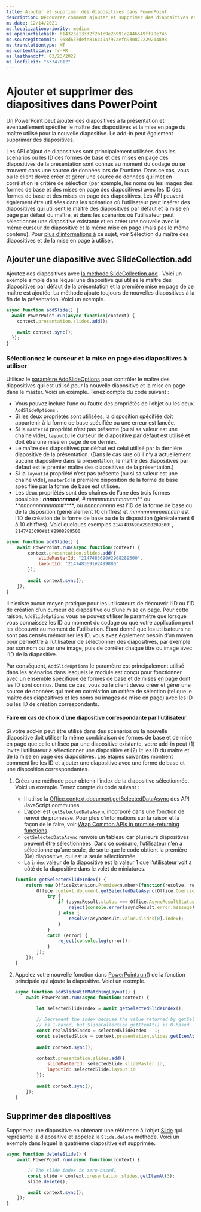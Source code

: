 ```yaml
---
title: Ajouter et supprimer des diapositives dans PowerPoint
description: Découvrez comment ajouter et supprimer des diapositives et spécifier le maître et la mise en page des nouvelles diapositives.
ms.date: 12/14/2021
ms.localizationpriority: medium
ms.openlocfilehash: b14323a13332f2b1c9e26991c2446549ff78e745
ms.sourcegitcommit: 968d637defe816449a797aefd930872229214898
ms.translationtype: MT
ms.contentlocale: fr-FR
ms.lasthandoff: 03/23/2022
ms.locfileid: "63747012"
---
```

# <a name="add-and-delete-slides-in-powerpoint"></a>Ajouter et supprimer des diapositives dans PowerPoint

Un PowerPoint peut ajouter des diapositives à la présentation et éventuellement spécifier le maître des diapositives et la mise en page du maître utilisé pour la nouvelle diapositive. Le add-in peut également supprimer des diapositives.

Les API d’ajout de diapositives sont principalement utilisées dans les scénarios où les ID des formes de base et des mises en page des diapositives de la présentation sont connus au moment du codage ou se trouvent dans une source de données lors de l’runtime. Dans ce cas, vous ou le client devez créer et gérer une source de données qui met en corrélation le critère de sélection (par exemple, les noms ou les images des formes de base et des mises en page des diapositives) avec les ID des formes de base et des mises en page des diapositives. Les API peuvent également être utilisées dans les scénarios où l’utilisateur peut insérer des diapositives qui utilisent le maître des diapositives par défaut et la mise en page par défaut du maître, et dans les scénarios où l’utilisateur peut sélectionner une diapositive existante et en créer une nouvelle avec le même curseur de diapositive et la même mise en page (mais pas le même contenu). Pour [plus d’informations à](#select-which-slide-master-and-layout-to-use) ce sujet, voir Sélection du maître des diapositives et de la mise en page à utiliser.

## <a name="add-a-slide-with-slidecollectionadd"></a>Ajouter une diapositive avec SlideCollection.add

Ajoutez des diapositives avec [la méthode SlideCollection.add](/javascript/api/powerpoint/powerpoint.slidecollection#powerpoint-powerpoint-slidecollection-add-member(1)) . Voici un exemple simple dans lequel une diapositive qui utilise le maître des diapositives par défaut de la présentation et la première mise en page de ce maître est ajoutée. La méthode ajoute toujours de nouvelles diapositives à la fin de la présentation. Voici un exemple.

```javascript
async function addSlide() {
  await PowerPoint.run(async function(context) {
    context.presentation.slides.add();

    await context.sync();
  });
}
```

### <a name="select-which-slide-master-and-layout-to-use"></a>Sélectionnez le curseur et la mise en page des diapositives à utiliser

Utilisez le [paramètre AddSlideOptions](/javascript/api/powerpoint/powerpoint.addslideoptions) pour contrôler le maître des diapositives qui est utilisé pour la nouvelle diapositive et la mise en page dans le master. Voici un exemple. Tenez compte du code suivant :

- Vous pouvez inclure l’une ou l’autre des propriétés de l’objet ou les deux `AddSlideOptions` .
- Si les deux propriétés sont utilisées, la disposition spécifiée doit appartenir à la forme de base spécifiée ou une erreur est lancée.
- Si la `masterId` propriété n’est pas présente (ou si sa valeur est une chaîne vide), `layoutId` le curseur de diapositive par défaut est utilisé et doit être une mise en page de ce dernier.
- Le maître des diapositives par défaut est celui utilisé par la dernière diapositive de la présentation. (Dans le cas rare où il n’y a actuellement aucune diapositive dans la présentation, le maître des diapositives par défaut est le premier maître des diapositives de la présentation.)
- Si la `layoutId` propriété n’est pas présente (ou si sa valeur est une chaîne vide), `masterId` la première disposition de la forme de base spécifiée par la forme de base est utilisée.
- Les deux propriétés sont des chaînes de l’une des trois formes possibles : ***nnnnnnnnnn*#**, **#* mmmmmmmmmmm*** ou **_nnnnnnnnnnmm_#****, où *nnnnnnnnnn* est l’ID de la forme de base ou de la disposition (généralement 10 chiffres) et *mmmmmmmmmmm* est l’ID de création de la forme de base ou de la disposition (généralement 6 à 10 chiffres). Voici quelques exemples `2147483690#2908289500`: , `2147483690#`et `#2908289500`.

```javascript
async function addSlide() {
    await PowerPoint.run(async function(context) {
        context.presentation.slides.add({
            slideMasterId: "2147483690#2908289500",
            layoutId: "2147483691#2499880"
        });
    
        await context.sync();
    });
}
```

Il n’existe aucun moyen pratique pour les utilisateurs de découvrir l’ID ou l’ID de création d’un curseur de diapositive ou d’une mise en page. Pour cette raison, `AddSlideOptions` vous ne pouvez utiliser le paramètre que lorsque vous connaissez les ID au moment du codage ou que votre application peut les découvrir au moment de l’utilisation. Étant donné que les utilisateurs ne sont pas censés mémoriser les ID, vous avez également besoin d’un moyen pour permettre à l’utilisateur de sélectionner des diapositives, par exemple par son nom ou par une image, puis de corréler chaque titre ou image avec l’ID de la diapositive.

Par conséquent, `AddSlideOptions` le paramètre est principalement utilisé dans les scénarios dans lesquels le module est conçu pour fonctionner avec un ensemble spécifique de formes de base et de mises en page dont les ID sont connus. Dans ce cas, vous ou le client devez créer et gérer une source de données qui met en corrélation un critère de sélection (tel que le maître des diapositives et les noms ou images de mise en page) avec les ID ou les ID de création correspondants.

#### <a name="have-the-user-choose-a-matching-slide"></a>Faire en cas de choix d’une diapositive correspondante par l’utilisateur

Si votre add-in peut être utilisé dans des scénarios où la nouvelle diapositive doit utiliser la même combinaison de formes de base et de mise en  page que celle utilisée par une diapositive existante, votre add-in peut (1) invite l’utilisateur à sélectionner une diapositive et (2) lit les ID du maître et de la mise en page des diapositives. Les étapes suivantes montrent comment lire les ID et ajouter une diapositive avec une forme de base et une disposition correspondantes.

1. Créez une méthode pour obtenir l’index de la diapositive sélectionnée. Voici un exemple. Tenez compte du code suivant :

    - Il utilise la [Office.context.document.getSelectedDataAsync](/javascript/api/office/office.document#office-office-document-getselecteddataasync-member(1)) des API JavaScript communes.
    - L’appel est `getSelectedDataAsync` incorporé dans une fonction de renvoi de promesse. Pour plus d’informations sur la raison et la façon de le faire, voir [Wrap Common APIs in promise-returning functions](../develop/asynchronous-programming-in-office-add-ins.md#wrap-common-apis-in-promise-returning-functions).
    - `getSelectedDataAsync` renvoie un tableau car plusieurs diapositives peuvent être sélectionnées. Dans ce scénario, l’utilisateur n’en a sélectionné qu’une seule, de sorte que le code obtient la première (0e) diapositive, qui est la seule sélectionnée.
    - La `index` valeur de la diapositive est la valeur 1 que l’utilisateur voit à côté de la diapositive dans le volet de miniatures.

    ```javascript
    function getSelectedSlideIndex() {
        return new OfficeExtension.Promise<number>(function(resolve, reject) {
            Office.context.document.getSelectedDataAsync(Office.CoercionType.SlideRange, function(asyncResult) {
                try {
                    if (asyncResult.status === Office.AsyncResultStatus.Failed) {
                        reject(console.error(asyncResult.error.message));
                    } else {
                        resolve(asyncResult.value.slides[0].index);
                    }
                } 
                catch (error) {
                    reject(console.log(error));
                }
            });
        });
    }
    ```

2. Appelez votre nouvelle fonction dans [PowerPoint.run()](/javascript/api/powerpoint#PowerPoint_run_batch_) de la fonction principale qui ajoute la diapositive. Voici un exemple.

    ```javascript
    async function addSlideWithMatchingLayout() {
        await PowerPoint.run(async function(context) {
    
            let selectedSlideIndex = await getSelectedSlideIndex();
        
            // Decrement the index because the value returned by getSelectedSlideIndex()
            // is 1-based, but SlideCollection.getItemAt() is 0-based.
            const realSlideIndex = selectedSlideIndex - 1;
            const selectedSlide = context.presentation.slides.getItemAt(realSlideIndex).load("slideMaster/id, layout/id");
        
            await context.sync();
        
            context.presentation.slides.add({
                slideMasterId: selectedSlide.slideMaster.id,
                layoutId: selectedSlide.layout.id
            });
        
            await context.sync();
        });
    }
    ```

## <a name="delete-slides"></a>Supprimer des diapositives

Supprimez une diapositive en obtenant une référence à l’objet [Slide](/javascript/api/powerpoint/powerpoint.slide) qui représente la diapositive et appelez la `Slide.delete` méthode. Voici un exemple dans lequel la quatrième diapositive est supprimée.

```javascript
async function deleteSlide() {
    await PowerPoint.run(async function(context) {

        // The slide index is zero-based. 
        const slide = context.presentation.slides.getItemAt(3);
        slide.delete();

        await context.sync();
    });
}
```
